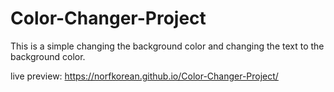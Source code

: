 # Color-Changer-Project

This is a simple changing the background color and changing the text to the background color. 

live preview: https://norfkorean.github.io/Color-Changer-Project/